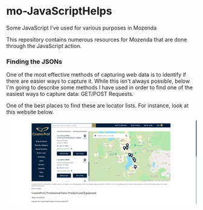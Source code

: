 # mo-JavaScriptHelps
Some JavaScript I've used for various purposes in Mozenda

This repository contains numerous resources for Mozenda that are done through the JavaScript action.

### Finding the JSONs

One of the most effective methods of capturing web data is to identify if there are easier ways to capture it. While this isn't always possible, below I'm going to describe some methods I have used in order to find one of the easiest ways to capture data: GET/POST Requests.

One of the best places to find these are locator lists. For instance, look at this website below.

<img src="GETPOST Example/CosmoProfWebpage.png" alt="Cosmo Prof Webpage" />
